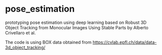# pose_estimation
prototyping pose estimation using deep learning based on Robust 3D Object Tracking from Monocular
Images Using Stable Parts by Alberto Crivellaro et al.

The code is using BOX data obtained from https://cvlab.epfl.ch/data/data-3d_object_tracking/
